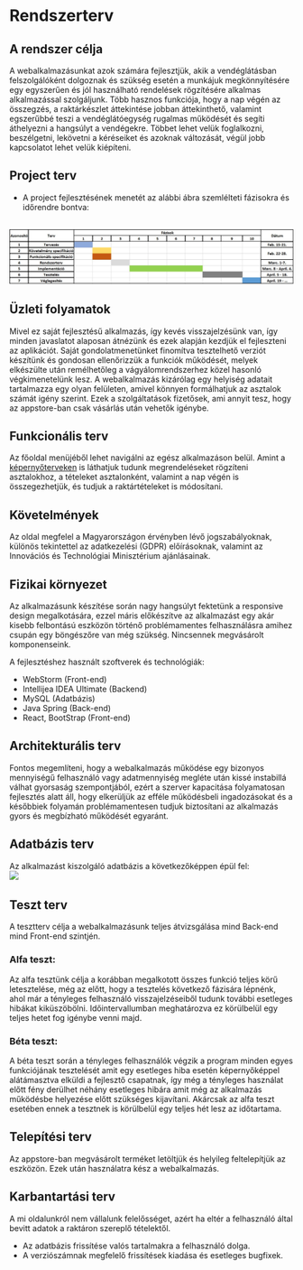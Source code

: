 # Rendszerterv

## A rendszer célja
A webalkalmazásunkat azok számára fejlesztjük, akik a vendéglátásban felszolgálóként dolgoznak és szükség esetén a munkájuk megkönnyítésére egy egyszerűen és jól használható rendelések rögzítésére alkalmas alkalmazással szolgáljunk. Több hasznos funkciója, hogy a nap végén az összegzés, a raktárkészlet áttekintése jobban áttekinthető, valamint egszerűbbé teszi a vendéglátóegység rugalmas működését és segíti áthelyezni a hangsúlyt a vendégekre. Többet lehet velük foglalkozni, beszélgetni, lekövetni a kéréseiket és azoknak változását, végül jobb kapcsolatot lehet velük kiépíteni.

## Project terv
+ A project fejlesztésének menetét az alábbi ábra szemlélteti fázisokra és időrendre bontva:
<br>
<img src="https://github.com/Moss4t/AFP_TenGeri/blob/main/Images/Menetrend.jpg">

## Üzleti folyamatok
Mivel ez saját fejlesztésű alkalmazás, így kevés visszajelzésünk van, így minden javaslatot alaposan átnézünk és ezek alapján kezdjük el fejleszteni az aplikációt. Saját gondolatmenetünket finomítva tesztelhető verziót készítünk és gondosan ellenőrizzük a funkciók működését, melyek elkészülte után remélhetőleg a vágyálomrendszerhez közel hasonló végkimenetelünk lesz. A webalkalmazás kizárólag egy helyiség adatait tartalmazza egy olyan felületen, amivel könnyen formálhatjuk az asztalok számát igény szerint. Ezek a szolgáltatások fizetősek, ami annyit tesz, hogy az appstore-ban csak vásárlás után vehetők igénybe.

## Funkcionális terv
Az főoldal menüjéből lehet navigálni az egész alkalmazáson belül. Amint a [képernyőterveken](https://github.com/Moss4t/AFP_TenGeri/blob/main/Docs/Funkcionalis_Specifikacio.md#Képernyőterv) is láthatjuk tudunk megrendeléseket rögzíteni asztalokhoz, a tételeket asztalonként, valamint a nap végén is összegezhetjük, és tudjuk a raktártételeket is módosítani. 

## Követelmények
Az oldal megfelel a Magyarországon érvényben lévő jogszabályoknak, különös tekintettel az adatkezelési (GDPR) előírásoknak, valamint az Innovációs és Technológiai Minisztérium ajánlásainak. 

## Fizikai környezet
Az alkalmazásunk készítése során nagy hangsúlyt fektetünk a responsive design megalkotására,
ezzel máris előkészítve az alkalmazást egy akár kisebb felbontású eszközön történő problémamentes felhasználásra amihez csupán egy böngészőre van még szükség.
Nincsennek megvásárolt komponenseink.

A fejlesztéshez használt szoftverek és technológiák:
 - WebStorm (Front-end)
 - Intellijea IDEA Ultimate (Backend)
 - MySQL (Adatbázis)
 - Java Spring (Back-end)
 - React, BootStrap (Front-end)
	
## Architekturális terv
Fontos megemlíteni, hogy a webalkalmazás működése egy bizonyos mennyiségű felhasználó vagy adatmennyiség megléte után kissé instabillá válhat gyorsaság szempontjából,
ezért a szerver kapacitása folyamatosan fejlesztés alatt áll, hogy elkerüljük az efféle működésbeli ingadozásokat és a későbbiek folyamán problémamentesen 
tudjuk biztosítani az alkalmazás gyors és megbízható működését egyaránt.

## Adatbázis terv

Az alkalmazást kiszolgáló adatbázis a következőképpen épül fel:
<br>
<img src="https://github.com/Moss4t/AFP_TenGeri/blob/main/Images/adatb%C3%A1zis_terv.png">

## Teszt terv
A tesztterv célja a webalkalmazásunk teljes átvizsgálása mind Back-end mind Front-end szintjén.

### Alfa teszt:

Az alfa tesztünk célja a korábban megalkotott összes funkció teljes körű letesztelése, még az előtt, hogy a tesztelés következő fázisára lépnénk, ahol már a tényleges felhasználó visszajelzéseiből tudunk további esetleges hibákat kiküszöbölni. Időintervallumban meghatározva ez körülbelül egy teljes hetet fog igénybe venni majd.

### Béta teszt:

A béta teszt során a tényleges felhasználók végzik a program minden egyes funkciójának tesztelését amit egy esetleges hiba esetén képernyőképpel alátámasztva elküldi a fejlesztő csapatnak, így még a tényleges használat előtt fény derülhet néhány esetleges hibára amit még az alkalmazás működésbe helyezése előtt szükséges kijavítani. Akárcsak az alfa teszt esetében ennek a tesztnek is körülbelül egy teljes hét lesz az időtartama. 

## Telepítési terv
Az appstore-ban megvásárolt terméket letöltjük és helyileg feltelepítjük az eszközön. Ezek után használatra kész a webalkalmazás.

## Karbantartási terv
A mi oldalunkról nem vállalunk felelősséget, azért ha eltér a felhasználó által bevitt adatok a raktáron szereplő tételektől.
- Az adatbázis frissítése valós tartalmakra a felhasználó dolga.
- A verziószámnak megfelelő frissítések kiadása és esetleges bugfixek.
